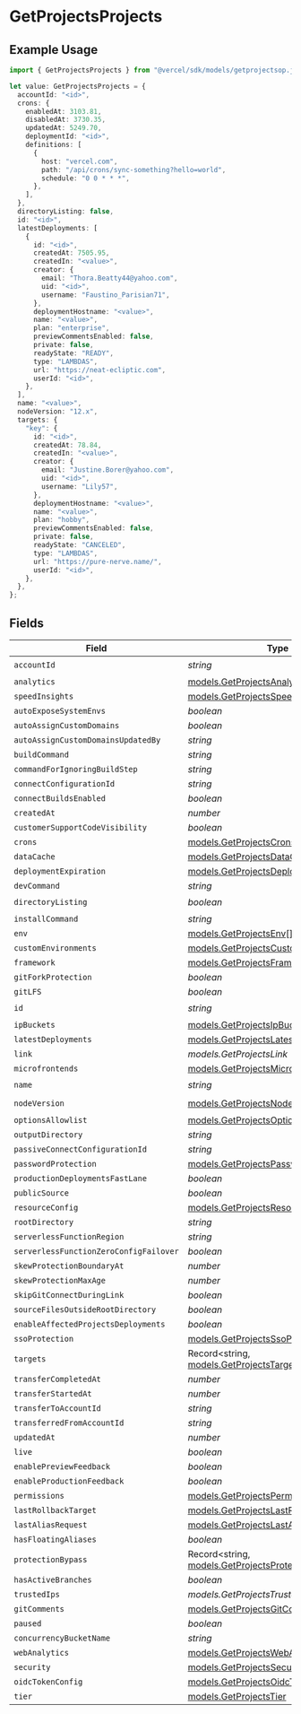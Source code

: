 # GetProjectsProjects

## Example Usage

```typescript
import { GetProjectsProjects } from "@vercel/sdk/models/getprojectsop.js";

let value: GetProjectsProjects = {
  accountId: "<id>",
  crons: {
    enabledAt: 3103.81,
    disabledAt: 3730.35,
    updatedAt: 5249.70,
    deploymentId: "<id>",
    definitions: [
      {
        host: "vercel.com",
        path: "/api/crons/sync-something?hello=world",
        schedule: "0 0 * * *",
      },
    ],
  },
  directoryListing: false,
  id: "<id>",
  latestDeployments: [
    {
      id: "<id>",
      createdAt: 7505.95,
      createdIn: "<value>",
      creator: {
        email: "Thora.Beatty44@yahoo.com",
        uid: "<id>",
        username: "Faustino_Parisian71",
      },
      deploymentHostname: "<value>",
      name: "<value>",
      plan: "enterprise",
      previewCommentsEnabled: false,
      private: false,
      readyState: "READY",
      type: "LAMBDAS",
      url: "https://neat-ecliptic.com",
      userId: "<id>",
    },
  ],
  name: "<value>",
  nodeVersion: "12.x",
  targets: {
    "key": {
      id: "<id>",
      createdAt: 78.84,
      createdIn: "<value>",
      creator: {
        email: "Justine.Borer@yahoo.com",
        uid: "<id>",
        username: "Lily57",
      },
      deploymentHostname: "<value>",
      name: "<value>",
      plan: "hobby",
      previewCommentsEnabled: false,
      private: false,
      readyState: "CANCELED",
      type: "LAMBDAS",
      url: "https://pure-nerve.name/",
      userId: "<id>",
    },
  },
};
```

## Fields

| Field                                                                                          | Type                                                                                           | Required                                                                                       | Description                                                                                    |
| ---------------------------------------------------------------------------------------------- | ---------------------------------------------------------------------------------------------- | ---------------------------------------------------------------------------------------------- | ---------------------------------------------------------------------------------------------- |
| `accountId`                                                                                    | *string*                                                                                       | :heavy_check_mark:                                                                             | N/A                                                                                            |
| `analytics`                                                                                    | [models.GetProjectsAnalytics](../models/getprojectsanalytics.md)                               | :heavy_minus_sign:                                                                             | N/A                                                                                            |
| `speedInsights`                                                                                | [models.GetProjectsSpeedInsights](../models/getprojectsspeedinsights.md)                       | :heavy_minus_sign:                                                                             | N/A                                                                                            |
| `autoExposeSystemEnvs`                                                                         | *boolean*                                                                                      | :heavy_minus_sign:                                                                             | N/A                                                                                            |
| `autoAssignCustomDomains`                                                                      | *boolean*                                                                                      | :heavy_minus_sign:                                                                             | N/A                                                                                            |
| `autoAssignCustomDomainsUpdatedBy`                                                             | *string*                                                                                       | :heavy_minus_sign:                                                                             | N/A                                                                                            |
| `buildCommand`                                                                                 | *string*                                                                                       | :heavy_minus_sign:                                                                             | N/A                                                                                            |
| `commandForIgnoringBuildStep`                                                                  | *string*                                                                                       | :heavy_minus_sign:                                                                             | N/A                                                                                            |
| `connectConfigurationId`                                                                       | *string*                                                                                       | :heavy_minus_sign:                                                                             | N/A                                                                                            |
| `connectBuildsEnabled`                                                                         | *boolean*                                                                                      | :heavy_minus_sign:                                                                             | N/A                                                                                            |
| `createdAt`                                                                                    | *number*                                                                                       | :heavy_minus_sign:                                                                             | N/A                                                                                            |
| `customerSupportCodeVisibility`                                                                | *boolean*                                                                                      | :heavy_minus_sign:                                                                             | N/A                                                                                            |
| `crons`                                                                                        | [models.GetProjectsCrons](../models/getprojectscrons.md)                                       | :heavy_minus_sign:                                                                             | N/A                                                                                            |
| `dataCache`                                                                                    | [models.GetProjectsDataCache](../models/getprojectsdatacache.md)                               | :heavy_minus_sign:                                                                             | N/A                                                                                            |
| `deploymentExpiration`                                                                         | [models.GetProjectsDeploymentExpiration](../models/getprojectsdeploymentexpiration.md)         | :heavy_minus_sign:                                                                             | N/A                                                                                            |
| `devCommand`                                                                                   | *string*                                                                                       | :heavy_minus_sign:                                                                             | N/A                                                                                            |
| `directoryListing`                                                                             | *boolean*                                                                                      | :heavy_check_mark:                                                                             | N/A                                                                                            |
| `installCommand`                                                                               | *string*                                                                                       | :heavy_minus_sign:                                                                             | N/A                                                                                            |
| `env`                                                                                          | [models.GetProjectsEnv](../models/getprojectsenv.md)[]                                         | :heavy_minus_sign:                                                                             | N/A                                                                                            |
| `customEnvironments`                                                                           | [models.GetProjectsCustomEnvironments](../models/getprojectscustomenvironments.md)[]           | :heavy_minus_sign:                                                                             | N/A                                                                                            |
| `framework`                                                                                    | [models.GetProjectsFramework](../models/getprojectsframework.md)                               | :heavy_minus_sign:                                                                             | N/A                                                                                            |
| `gitForkProtection`                                                                            | *boolean*                                                                                      | :heavy_minus_sign:                                                                             | N/A                                                                                            |
| `gitLFS`                                                                                       | *boolean*                                                                                      | :heavy_minus_sign:                                                                             | N/A                                                                                            |
| `id`                                                                                           | *string*                                                                                       | :heavy_check_mark:                                                                             | N/A                                                                                            |
| `ipBuckets`                                                                                    | [models.GetProjectsIpBuckets](../models/getprojectsipbuckets.md)[]                             | :heavy_minus_sign:                                                                             | N/A                                                                                            |
| `latestDeployments`                                                                            | [models.GetProjectsLatestDeployments](../models/getprojectslatestdeployments.md)[]             | :heavy_minus_sign:                                                                             | N/A                                                                                            |
| `link`                                                                                         | *models.GetProjectsLink*                                                                       | :heavy_minus_sign:                                                                             | N/A                                                                                            |
| `microfrontends`                                                                               | [models.GetProjectsMicrofrontends](../models/getprojectsmicrofrontends.md)                     | :heavy_minus_sign:                                                                             | N/A                                                                                            |
| `name`                                                                                         | *string*                                                                                       | :heavy_check_mark:                                                                             | N/A                                                                                            |
| `nodeVersion`                                                                                  | [models.GetProjectsNodeVersion](../models/getprojectsnodeversion.md)                           | :heavy_check_mark:                                                                             | N/A                                                                                            |
| `optionsAllowlist`                                                                             | [models.GetProjectsOptionsAllowlist](../models/getprojectsoptionsallowlist.md)                 | :heavy_minus_sign:                                                                             | N/A                                                                                            |
| `outputDirectory`                                                                              | *string*                                                                                       | :heavy_minus_sign:                                                                             | N/A                                                                                            |
| `passiveConnectConfigurationId`                                                                | *string*                                                                                       | :heavy_minus_sign:                                                                             | N/A                                                                                            |
| `passwordProtection`                                                                           | [models.GetProjectsPasswordProtection](../models/getprojectspasswordprotection.md)             | :heavy_minus_sign:                                                                             | N/A                                                                                            |
| `productionDeploymentsFastLane`                                                                | *boolean*                                                                                      | :heavy_minus_sign:                                                                             | N/A                                                                                            |
| `publicSource`                                                                                 | *boolean*                                                                                      | :heavy_minus_sign:                                                                             | N/A                                                                                            |
| `resourceConfig`                                                                               | [models.GetProjectsResourceConfig](../models/getprojectsresourceconfig.md)                     | :heavy_minus_sign:                                                                             | N/A                                                                                            |
| `rootDirectory`                                                                                | *string*                                                                                       | :heavy_minus_sign:                                                                             | N/A                                                                                            |
| `serverlessFunctionRegion`                                                                     | *string*                                                                                       | :heavy_minus_sign:                                                                             | N/A                                                                                            |
| `serverlessFunctionZeroConfigFailover`                                                         | *boolean*                                                                                      | :heavy_minus_sign:                                                                             | N/A                                                                                            |
| `skewProtectionBoundaryAt`                                                                     | *number*                                                                                       | :heavy_minus_sign:                                                                             | N/A                                                                                            |
| `skewProtectionMaxAge`                                                                         | *number*                                                                                       | :heavy_minus_sign:                                                                             | N/A                                                                                            |
| `skipGitConnectDuringLink`                                                                     | *boolean*                                                                                      | :heavy_minus_sign:                                                                             | N/A                                                                                            |
| `sourceFilesOutsideRootDirectory`                                                              | *boolean*                                                                                      | :heavy_minus_sign:                                                                             | N/A                                                                                            |
| `enableAffectedProjectsDeployments`                                                            | *boolean*                                                                                      | :heavy_minus_sign:                                                                             | N/A                                                                                            |
| `ssoProtection`                                                                                | [models.GetProjectsSsoProtection](../models/getprojectsssoprotection.md)                       | :heavy_minus_sign:                                                                             | N/A                                                                                            |
| `targets`                                                                                      | Record<string, [models.GetProjectsTargets](../models/getprojectstargets.md)>                   | :heavy_minus_sign:                                                                             | N/A                                                                                            |
| `transferCompletedAt`                                                                          | *number*                                                                                       | :heavy_minus_sign:                                                                             | N/A                                                                                            |
| `transferStartedAt`                                                                            | *number*                                                                                       | :heavy_minus_sign:                                                                             | N/A                                                                                            |
| `transferToAccountId`                                                                          | *string*                                                                                       | :heavy_minus_sign:                                                                             | N/A                                                                                            |
| `transferredFromAccountId`                                                                     | *string*                                                                                       | :heavy_minus_sign:                                                                             | N/A                                                                                            |
| `updatedAt`                                                                                    | *number*                                                                                       | :heavy_minus_sign:                                                                             | N/A                                                                                            |
| `live`                                                                                         | *boolean*                                                                                      | :heavy_minus_sign:                                                                             | N/A                                                                                            |
| `enablePreviewFeedback`                                                                        | *boolean*                                                                                      | :heavy_minus_sign:                                                                             | N/A                                                                                            |
| `enableProductionFeedback`                                                                     | *boolean*                                                                                      | :heavy_minus_sign:                                                                             | N/A                                                                                            |
| `permissions`                                                                                  | [models.GetProjectsPermissions](../models/getprojectspermissions.md)                           | :heavy_minus_sign:                                                                             | N/A                                                                                            |
| `lastRollbackTarget`                                                                           | [models.GetProjectsLastRollbackTarget](../models/getprojectslastrollbacktarget.md)             | :heavy_minus_sign:                                                                             | N/A                                                                                            |
| `lastAliasRequest`                                                                             | [models.GetProjectsLastAliasRequest](../models/getprojectslastaliasrequest.md)                 | :heavy_minus_sign:                                                                             | N/A                                                                                            |
| `hasFloatingAliases`                                                                           | *boolean*                                                                                      | :heavy_minus_sign:                                                                             | N/A                                                                                            |
| `protectionBypass`                                                                             | Record<string, [models.GetProjectsProtectionBypass](../models/getprojectsprotectionbypass.md)> | :heavy_minus_sign:                                                                             | N/A                                                                                            |
| `hasActiveBranches`                                                                            | *boolean*                                                                                      | :heavy_minus_sign:                                                                             | N/A                                                                                            |
| `trustedIps`                                                                                   | *models.GetProjectsTrustedIps*                                                                 | :heavy_minus_sign:                                                                             | N/A                                                                                            |
| `gitComments`                                                                                  | [models.GetProjectsGitComments](../models/getprojectsgitcomments.md)                           | :heavy_minus_sign:                                                                             | N/A                                                                                            |
| `paused`                                                                                       | *boolean*                                                                                      | :heavy_minus_sign:                                                                             | N/A                                                                                            |
| `concurrencyBucketName`                                                                        | *string*                                                                                       | :heavy_minus_sign:                                                                             | N/A                                                                                            |
| `webAnalytics`                                                                                 | [models.GetProjectsWebAnalytics](../models/getprojectswebanalytics.md)                         | :heavy_minus_sign:                                                                             | N/A                                                                                            |
| `security`                                                                                     | [models.GetProjectsSecurity](../models/getprojectssecurity.md)                                 | :heavy_minus_sign:                                                                             | N/A                                                                                            |
| `oidcTokenConfig`                                                                              | [models.GetProjectsOidcTokenConfig](../models/getprojectsoidctokenconfig.md)                   | :heavy_minus_sign:                                                                             | N/A                                                                                            |
| `tier`                                                                                         | [models.GetProjectsTier](../models/getprojectstier.md)                                         | :heavy_minus_sign:                                                                             | N/A                                                                                            |